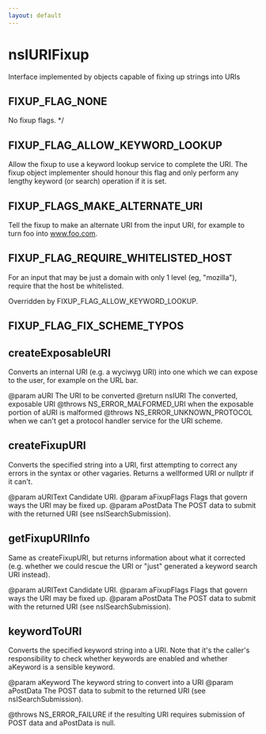 ```yaml
---
layout: default
---
```


# nsIURIFixup #

Interface implemented by objects capable of fixing up strings into URIs


## FIXUP_FLAG_NONE ##
 No fixup flags. */

## FIXUP_FLAG_ALLOW_KEYWORD_LOOKUP ##

Allow the fixup to use a keyword lookup service to complete the URI.
The fixup object implementer should honour this flag and only perform
any lengthy keyword (or search) operation if it is set.


## FIXUP_FLAGS_MAKE_ALTERNATE_URI ##

Tell the fixup to make an alternate URI from the input URI, for example
to turn foo into www.foo.com.


## FIXUP_FLAG_REQUIRE_WHITELISTED_HOST ##

For an input that may be just a domain with only 1 level (eg, "mozilla"),
require that the host be whitelisted.

Overridden by FIXUP_FLAG_ALLOW_KEYWORD_LOOKUP.


## FIXUP_FLAG_FIX_SCHEME_TYPOS ##

## createExposableURI ##

Converts an internal URI (e.g. a wyciwyg URI) into one which we can
expose to the user, for example on the URL bar.

@param  aURI       The URI to be converted
@return nsIURI     The converted, exposable URI
@throws NS_ERROR_MALFORMED_URI when the exposable portion of aURI is malformed
@throws NS_ERROR_UNKNOWN_PROTOCOL when we can't get a protocol handler service
        for the URI scheme.


## createFixupURI ##

Converts the specified string into a URI, first attempting
to correct any errors in the syntax or other vagaries. Returns
a wellformed URI or nullptr if it can't.

@param aURIText    Candidate URI.
@param aFixupFlags Flags that govern ways the URI may be fixed up.
@param aPostData   The POST data to submit with the returned
                   URI (see nsISearchSubmission).


## getFixupURIInfo ##

Same as createFixupURI, but returns information about what it corrected
(e.g. whether we could rescue the URI or "just" generated a keyword
search URI instead).

@param aURIText    Candidate URI.
@param aFixupFlags Flags that govern ways the URI may be fixed up.
@param aPostData   The POST data to submit with the returned
                   URI (see nsISearchSubmission).


## keywordToURI ##

Converts the specified keyword string into a URI.  Note that it's the
caller's responsibility to check whether keywords are enabled and
whether aKeyword is a sensible keyword.

@param aKeyword  The keyword string to convert into a URI
@param aPostData The POST data to submit to the returned URI
                 (see nsISearchSubmission).

@throws NS_ERROR_FAILURE if the resulting URI requires submission of POST
        data and aPostData is null.

